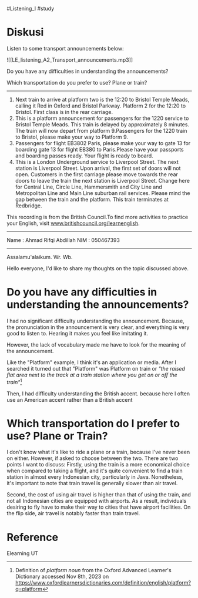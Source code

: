 #Listening_I #study 
# Diskusi
Listen to some transport announcements below:

![[LE_listening_A2_Transport_announcements.mp3]]

Do you have any difficulties in understanding the announcements?

Which transportation do you prefer to use? Plane or train?

---
1. Next train to arrive at platform two is the 12:20 to Bristol Temple Meads, calling it Red in Oxford and Bristol Parkway. Platform 2 for the 12:20 to Bristol. First class is in the rear carriage.
2. This is a platform announcement for passengers for the 1220 service to Bristol Temple Meads. This train is delayed by approximately 8 minutes. The train will now depart from platform 9.Passengers for the 1220 train to Bristol, please make your way to Platform 9.
3. Passengers for flight EB3802 Paris, please make your way to gate 13 for boarding gate 13 for flight EB380 to Paris.Please have your passports and boarding passes ready. Your flight is ready to board.
4. This is a London Underground service to Liverpool Street. The next station is Liverpool Street. Upon arrival, the first set of doors will not open. Customers in the first carriage please move towards the rear doors to leave the train the next station is Liverpool Street. Change here for Central Line, Circle Line, Hammersmith and City Line and Metropolitan Line and Main Line suburban rail services. Please mind the gap between the train and the platform. This train terminates at Redbridge.

This recording is from the British Council.To find more activities to practice your English, visit www.britishcouncil.org/learnenglish.

---
Name : Ahmad Rifqi Abdillah
NIM : 050467393

---


Assalamu'alaikum. Wr. Wb.

Hello everyone, I'd like to share my thoughts on the topic discussed above.
# Do you have any difficulties in understanding the announcements?
I had no significant difficulty understanding the announcement. Because, the pronunciation in the announcement is very clear, and everything is very good to listen to. Hearing it makes you feel like imitating it.

However, the lack of vocabulary made me have to look for the meaning of the announcement.

Like the "Platform" example, I think it's an application or media. After I searched it turned out that "Platform" was Platform on train or _"the raised flat area next to the track at a train station where you get on or off the train"_[^1]

Then, I had difficulty understanding the British accent. because here I often use an American accent rather than a British accent

# Which transportation do I prefer to use? Plane or Train?
I don't know what it's like to ride a plane or a train, because I've never been on either. However, if asked to choose between the two. There are two points I want to discuss:
Firstly, using the train is a more economical choice when compared to taking a flight, and it's quite convenient to find a train station in almost every Indonesian city, particularly in Java. Nonetheless, it's important to note that train travel is generally slower than air travel.

Second, the cost of using air travel is higher than that of using the train, and not all Indonesian cities are equipped with airports. As a result, individuals desiring to fly have to make their way to cities that have airport facilities. On the flip side, air travel is notably faster than train travel.


# Reference
Elearning UT

[^1]:Definition of _platform noun_ from the Oxford Advanced Learner's Dictionary accessed Nov 8th, 2023 on https://www.oxfordlearnersdictionaries.com/definition/english/platform?q=platform